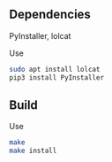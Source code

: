 ## Dependencies

PyInstaller, lolcat

Use

```bash
sudo apt install lolcat
pip3 install PyInstaller
```

## Build

Use

```bash
make
make install
```


